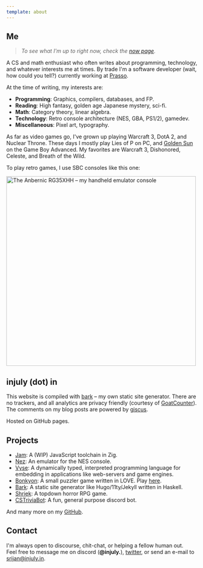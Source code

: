 ```yaml
---
template: about
---
```


## Me 

<blockquote class="small">
  <em>
     To see what I'm up to right now,
     check the <a href="/now">now page</a>.
  </em>
</blockquote>

A CS and math enthusiast who often writes about programming, technology, and 
whatever interests me at times.
By trade I'm a software developer (wait, how could you tell?)
currently working at [Prasso](https://prasso.ai/).

At the time of writing, my interests are:

- **Programming**: Graphics, compilers, databases, and FP.
- **Reading**: High fantasy, golden age Japanese mystery, sci-fi.
- **Math**: Category theory, linear algebra.
- **Technology**: Retro console architecture (NES, GBA, PS1/2), gamedev.
- **Miscellaneous**: Pixel art, typography.


As far as video games go, I've grown up playing Warcraft 3, DotA 2, and Nuclear Throne.
These days I mostly play Lies of P on PC,
and [Golden Sun](https://en.wikipedia.org/wiki/Golden_Sun_(video_game)) on the Game Boy Advanced.
My favorites are Warcraft 3, Dishonored, Celeste, and Breath of the Wild.

To play retro games, I use SBC consoles like this one:

<img 
  src="/assets/img/about/anbernic-rg35xxh.jpeg"
  alt="The Anbernic RG35XHH – my handheld emulator console"
  class="image"
  width="500px"
/>


## injuly (dot) in

This website is compiled with <a href="https://github.com/srijan-paul/bark" target="_blank">bark</a> – my own static site generator.
There are no trackers, and all analytics are privacy friendly (courtesy of [GoatCounter](https://www.goatcounter.com)).
The comments on my blog posts are powered by [giscus](https://giscus.app).

Hosted on GitHub pages.

## Projects

- <a href="https://github.com/srijan-paul/nez" target="_blank">Jam</a>: A (WIP) JavaScript toolchain in Zig.
- <a href="https://github.com/srijan-paul/nez" target="_blank">Nez</a>: An emulator for the NES console.
- <a href="https://github.com/srijan-paul/snap" target="_blank">Vyse</a>: A dynamically typed, interpreted programming language for embedding in applications like web-servers and game engines.
- <a href="https://github.com/srijan-paul/bonkyon" target="_blank">Bonkyon</a>: A small puzzler game written in LOVE. Play <a href="https://injuly.itch.io/bonkyon" target="_blank">here</a>.
- <a href="https://github.com/srijan-paul/bark" target="_blank">Bark</a>: A static site generator like Hugo/11ty/Jekyll written in Haskell.
- <a href="https://github.com/srijan-paul/horror-game" target="_blank">Shriek</a>: A topdown horror RPG game.
- <a href="https://github.com/srijan-paul/CSTriviaBot" target="_blank">CSTriviaBot</a>: A fun, general purpose discord bot.

And many more on my [GitHub](https://github.com/srijan-paul).

## Contact

I'm always open to discourse, chit-chat, or helping a fellow human out. <br>
Feel free to message me on discord (**@injuly.**), [twitter](https://twitter.com/ptrCast), or send an e-mail to [srijan@injuly.in](mailto:srijan@injuly.in).

